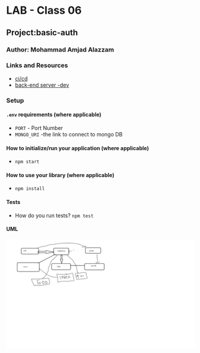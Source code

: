 # LAB - Class 06

## Project:basic-auth

### Author: Mohammad Amjad Alazzam

### Links and Resources

- [ci/cd](https://github.com/MohdAzzam/basic-auth/actions)
- [back-end server -dev](https://azzam-basic-auth.herokuapp.com/)

### Setup

#### `.env` requirements (where applicable)

- `PORT` - Port Number
- `MONGO_URI` -the link to connect to mongo DB

#### How to initialize/run your application (where applicable)

- `npm start`

#### How to use your library (where applicable)

- `npm install `

#### Tests

- How do you run tests? `npm test`


#### UML

![UML](./src/assets/uml.png)